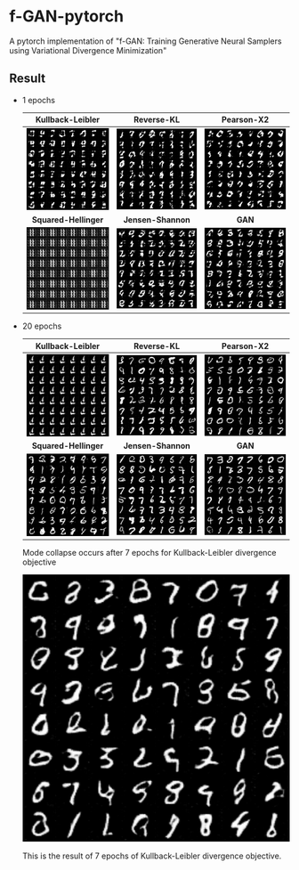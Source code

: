 # f-GAN-pytorch
 A pytorch implementation of "f-GAN: Training Generative Neural Samplers using Variational Divergence Minimization"


## Result

 - 1 epochs
 
    Kullback-Leibler                                | Reverse-KL                                    | Pearson-X2
    :---:                                           | :---:                                         | :---:
    <img src="./assets/f-GAN_KLD_1ep.png">			       | <img src="./assets/f-GAN_RKL_1ep.png">   	    | <img src="./assets/f-GAN_CHI_1ep.png">
    **Squared-Hellinger**                           | **Jensen-Shannon**                            | **GAN**
    <img src="./assets/f-GAN_SQH_1ep.png">			       | <img src="./assets/f-GAN_JSD_1ep.png"> 		     | <img src="./assets/f-GAN_1ep.png">
	
	
	
  - 20 epochs
  
      Kullback-Leibler                                  | Reverse-KL                                    | Pearson-X2
    :---:                                           | :---:                                         | :---:
    <img src="./assets/f-GAN_KLD_20ep.png">			       | <img src="./assets/f-GAN_RKL_20ep.png">   	    | <img src="./assets/f-GAN_CHI_20ep.png">
    **Squared-Hellinger**                           | **Jensen-Shannon**                            | **GAN**
    <img src="./assets/f-GAN_SQH_20ep.png">			       | <img src="./assets/f-GAN_JSD_20ep.png"> 		     | <img src="./assets/f-GAN_20ep.png">
	
	
	Mode collapse occurs after 7 epochs for Kullback-Leibler divergence objective
	
	<img src="./assets/f-GAN_KLD_7ep.png">
	
	This is the result of 7 epochs of Kullback-Leibler divergence objective.

